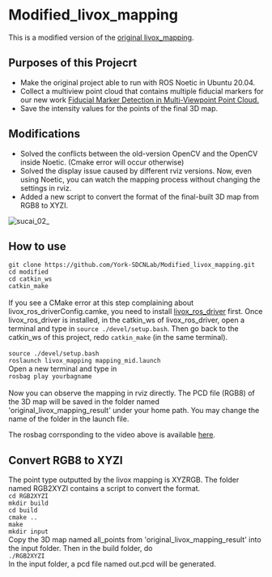 # Modified_livox_mapping
This is a modified version of the [original livox_mapping](https://github.com/Livox-SDK/livox_mapping).
## Purposes of this Projecrt
* Make the original project able to run with ROS Noetic in Ubuntu 20.04.
* Collect a multiview point cloud that contains multiple fiducial markers for our new work [Fiducial Marker Detection in Multi-Viewpoint Point Cloud.](https://github.com/York-SDCNLab/Marker-Detection-General)
* Save the intensity values for the points of the final 3D map.
## Modifications
* Solved the conflicts between the old-version OpenCV and the OpenCV inside Noetic. (Cmake error will occur otherwise)
* Solved the display issue caused by different rviz versions. Now, even using Noetic, you can watch the mapping process without changing the settings in rviz.
* Added a new script to convert the format of the final-built 3D map from RGB8 to XYZI.

![sucai_02_](https://user-images.githubusercontent.com/58899542/174899500-b25e7412-fe16-42eb-b0ec-b994bd12066f.gif)

## How to use
``git clone https://github.com/York-SDCNLab/Modified_livox_mapping.git`` <br>
``cd modified``<br>
``cd catkin_ws``<br>
``catkin_make``<br>
<br>
If you see a CMake error at this step complaining about livox_ros_driverConfig.camke, you need to install [livox_ros_driver](https://github.com/Livox-SDK/livox_ros_driver) first. Once livox_ros_driver is installed, in the catkin_ws of livox_ros_driver, open a terminal and type in ``source ./devel/setup.bash``. Then go back to the catkin_ws of this project, redo ``catkin_make`` (in the same terminal). <br>
<br>
``source ./devel/setup.bash``<br>
``roslaunch livox_mapping mapping_mid.launch``<br>
Open a new terminal and type in <br>
``rosbag play yourbagname``<br>
<br>
Now you can observe the mapping in rviz directly. The PCD file (RGB8) of the 3D map will be saved in the folder named 'original_livox_mapping_result' under your home path. You may change the name of the folder in the launch file.

The rosbag corrsponding to the video above is available [here](https://drive.google.com/file/d/1ZmS2tajLKvlstaqA8L-T6nzKj0bfL30n/view?usp=sharing).

## Convert RGB8 to XYZI
The point type outputted by the livox mapping is XYZRGB. The folder named RGB2XYZI contains a script to convert the format. <br>
``cd RGB2XYZI``<br>
``mkdir build``<br>
``cd build``<br>
``cmake ..``<br>
``make``<br>
``mkdir input``<br>
Copy the 3D map named all_points from 'original_livox_mapping_result' into the input folder. Then in the build folder, do<br>
``./RGB2XYZI``<br>
In the input folder, a pcd file named out.pcd will be generated.


